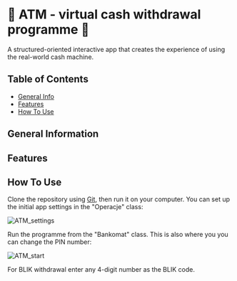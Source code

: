 # :money_with_wings: ATM - virtual cash withdrawal programme :money_with_wings:
A structured-oriented interactive app that creates the experience of using the real-world cash machine.
## Table of Contents
* [General Info](#general-information)
* [Features](#features)
* [How To Use](#how-to-use)



## General Information
## Features
## How To Use
Clone the repository using [Git](https://git-scm.com/), then run it on your computer.
You can set up the initial app settings in the "Operacje" class:


![ATM_settings](https://github.com/AgnieszkaAureliaMarczak/ATM_interactive_cash_withdrawal/assets/139965402/e9c9bfc1-3a4b-48fc-8d16-3e6e2d743482)

Run the programme from the "Bankomat" class. This is also where you you can change the PIN number:


![ATM_start](https://github.com/AgnieszkaAureliaMarczak/ATM_interactive_cash_withdrawal/assets/139965402/2ee9ebd3-7140-4a86-9f75-7cdebb08e1c1)

For BLIK withdrawal enter any 4-digit number as the BLIK code.
